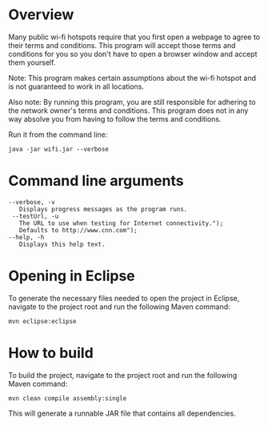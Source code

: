 # Overview

Many public wi-fi hotspots require that you first open a webpage to agree to their terms and conditions. This program will accept those terms and conditions for you so you don't have to open a browser window and accept them yourself.

Note:  This program makes certain assumptions about the wi-fi hotspot and is not guaranteed to work in all locations.

Also note: By running this program, you are still responsible for adhering to the network owner's terms and conditions. This program does not in any way absolve you from having to follow the terms and conditions. 

Run it from the command line:

    java -jar wifi.jar --verbose

# Command line arguments

    --verbose, -v
       Displays progress messages as the program runs.
     --testUrl, -u
       The URL to use when testing for Internet connectivity.");
       Defaults to http://www.cnn.com");
    --help, -h
       Displays this help text.

# Opening in Eclipse

To generate the necessary files needed to open the project in Eclipse, navigate to the project root and run the following Maven command:

    mvn eclipse:eclipse

# How to build

To build the project, navigate to the project root and run the following Maven command:

    mvn clean compile assembly:single
    
This will generate a runnable JAR file that contains all dependencies.